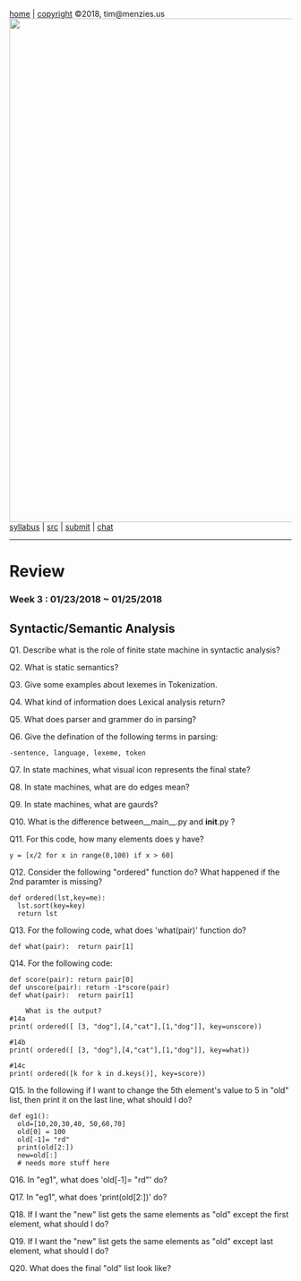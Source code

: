 [home](http://tiny.cc/plm18) |
[copyright](https://github.com/txt/plm18/blob/master/LICENSE.md) &copy;2018, tim&commat;menzies.us
<br>
[<img width=900 src="https://raw.githubusercontent.com/txt/plm18/master/img/banner.png">](http://tiny.cc/plm18)<br>
[syllabus](https://github.com/txt/plm18/blob/master/doc/syllabus.md) |
[src](https://github.com/txt/plm18/tree/master/src) |
[submit](http://tiny.cc/plm18give) |
[chat](https://plm18.slack.com/)


______



# Review

### Week 3 : 01/23/2018 ~ 01/25/2018

## Syntactic/Semantic Analysis

Q1. Describe what is the role of finite state machine in syntactic analysis? 

Q2. What is static semantics?

Q3. Give some examples about lexemes in Tokenization.

Q4. What kind of information does Lexical analysis return?

Q5. What does parser and grammer do in parsing?

Q6. Give the defination of the following terms in parsing:

	-sentence, language, lexeme, token

Q7. In state machines, what visual icon represents the final state?

Q8. In state machines, what are do edges mean?

Q9. In state machines, what are gaurds?

Q10. What is the difference between__main__.py and __init__.py ?

Q11. For this code, how many elements does y have?

    y = [x/2 for x in range(0,100) if x > 60]


Q12. Consider the following  "ordered" function do? What happened if the 2nd paramter is missing?

    def ordered(lst,key=me):
      lst.sort(key=key)
      return lst
	  
Q13. For the following code, what does 'what(pair)' function do?

    def what(pair):  return pair[1]

Q14. For the following code:

    def score(pair): return pair[0]
    def unscore(pair): return -1*score(pair)
    def what(pair):  return pair[1]	

        What is the output?
	#14a
	print( ordered([ [3, "dog"],[4,"cat"],[1,"dog"]], key=unscore))
  
	#14b
	print( ordered([ [3, "dog"],[4,"cat"],[1,"dog"]], key=what))
  
	#14c
	print( ordered([k for k in d.keys()], key=score))

	
Q15. In the following  if I want to change the 5th element's value to 5 in "old" list, then print it on the last line, what should I do?

    def eg1():
      old=[10,20,30,40, 50,60,70]
      old[0] = 100
      old[-1]= "rd"
      print(old[2:])
      new=old[:]
      # needs more stuff here
  
  
Q16. In "eg1", what does 'old[-1]= "rd"' do?

Q17. In "eg1", what does 'print(old[2:])' do?

Q18. If I want the "new" list gets the same elements as "old" except the first element, what should I do?

Q19. If I want the "new" list gets the same elements as "old" except last element, what should I do?

Q20. What does the final "old" list look like?
